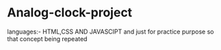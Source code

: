 # Analog-clock-project
languages:- HTML,CSS AND JAVASCIPT and just for practice purpose so that concept being repeated

